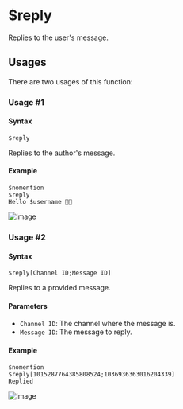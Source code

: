 # $reply
Replies to the user's message.

## Usages
There are two usages of this function:

### Usage #1
#### Syntax
```
$reply
```
Replies to the author's message.

#### Example
```
$nomention
$reply
Hello $username 👋🏻
```
![image](https://user-images.githubusercontent.com/42785890/151721130-51524143-b136-4cfc-b028-694b1d09e84a.png)

### Usage #2
#### Syntax
```
$reply[Channel ID;Message ID]
```
Replies to a provided message.

#### Parameters
- `Channel ID`: The channel where the message is.
- `Message ID`: The message to reply.

#### Example
```
$nomention
$reply[1015287764385808524;1036936363016204339]
Replied
```
![image](https://user-images.githubusercontent.com/113247745/199205538-8cba8ff3-9aa4-4bbd-b8f9-7e8248f10667.png)
